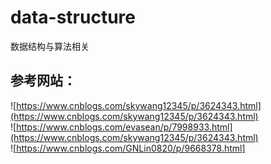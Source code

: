 # data-structure
数据结构与算法相关  
## 参考网站：  
![https://www.cnblogs.com/skywang12345/p/3624343.html](https://www.cnblogs.com/skywang12345/p/3624343.html)  
![https://www.cnblogs.com/evasean/p/7998933.html](https://www.cnblogs.com/skywang12345/p/3624343.html)  
![https://www.cnblogs.com/GNLin0820/p/9668378.html]


